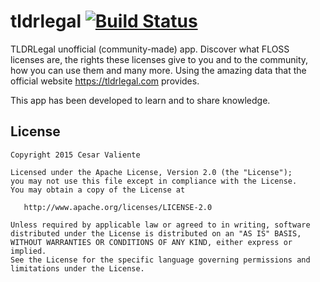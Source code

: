# tldrlegal [![Build Status](https://travis-ci.org/CesarValiente/tldrlegal.svg?branch=master)](https://travis-ci.org/CesarValiente/tldrlegal)

TLDRLegal unofficial (community-made) app. 
Discover what FLOSS licenses are, the rights these licenses give to you and to the community, how you can use them and many more. 
Using the amazing data that the official website https://tldrlegal.com provides.

This app has been developed to learn and to share knowledge.

License
-------

    Copyright 2015 Cesar Valiente

    Licensed under the Apache License, Version 2.0 (the "License");
    you may not use this file except in compliance with the License.
    You may obtain a copy of the License at

       http://www.apache.org/licenses/LICENSE-2.0

    Unless required by applicable law or agreed to in writing, software
    distributed under the License is distributed on an "AS IS" BASIS,
    WITHOUT WARRANTIES OR CONDITIONS OF ANY KIND, either express or implied.
    See the License for the specific language governing permissions and
    limitations under the License.
